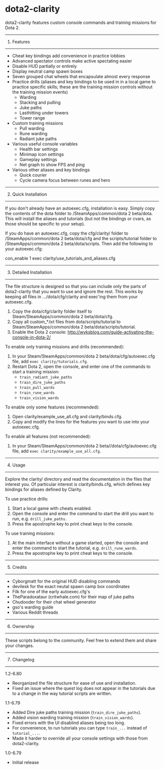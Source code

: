 dota2-clarity
=============

dota2-clarity features custom console commands and training missions for Dota 2.

---
1. Features
-----------

* Cheat key bindings add convenience in practice lobbies
* Advanced spectator controls make active spectating easier
* Disable HUD partially or entirely
* Display neutral camp spawn boxes
* Seven grouped chat wheels that encapsulate almost every response
* Practice drills (aliases and key bindings to be used in in a local game to
  practice specific skills; these are the training mission controls without
  the training mission events)
  - Warding
  - Stacking and pulling
  - Juke paths
  - Lasthitting under towers
  - Tower range
* Custom training missions
  - Pull warding
  - Rune warding
  - Radiant juke paths
* Various useful console variables
  - Health bar settings
  - Minimap icon settings
  - Gameplay settings
  - Net graph to show FPS and ping
* Various other aliases and key bindings
  - Quick courier
  - Cycle camera focus between runes and hero

---
2. Quick Installation
---------------------

If you don't already have an autoexec.cfg, installation is easy. Simply copy
the contents of the dota folder to <Steam>/SteamApps/common/dota 2 beta/dota.
This will install the aliases and tutorials (but not the bindings or cvars, as
those should be specific to your setup).

If you do have an autoexec.cfg, copy the cfg/clarity/ folder to
<Steam>/SteamApps/common/dota 2 beta/dota/cfg and the scripts/tutorial folder to
<Steam>/SteamApps/common/dota 2 beta/dota/scripts. Then add the following to
your autoexec.cfg:

  con_enable 1
  exec clarity/use_tutorials_and_aliases.cfg

---
3. Detailed Installation
------------------------

The file structure is designed so that you can include only the parts of
dota2-clarity that you want to use and ignore the rest. This works by keeping
all files in .../dota/cfg/clarity and exec'ing them from your autoexec.cfg.

1. Copy the dota/cfg/clarity folder itself to
   Steam/SteamApps/common/dota 2 beta/dota/cfg.
2. Copy all custom_*.txt files from dota/scripts/tutorial to
   Steam/SteamApps/common/dota 2 beta/dota/scripts/tutorial.
3. Enable the Dota 2 console:
   http://wyksblog.com/guide-activating-the-console-in-dota-2/

To enable only training missions and drills (recommended):

1. In your Steam/SteamApps/common/dota 2 beta/dota/cfg/autoexec.cfg file,
   add `exec clarity/tutorials.cfg`.
2. Restart Dota 2, open the console, and enter one of the commands to start
   a training mission:
   * `train_radiant_juke_paths`
   * `train_dire_juke_paths`
   * `train_pull_wards`
   * `train_rune_wards`
   * `train_vision_wards`

To enable only some features (recommended):

1. Open clarity/example_use_all.cfg and clarity/binds.cfg.
2. Copy and modify the lines for the features you want to use into your
   autoexec.cfg.

To enable all features (not recommended):

1. In your Steam/SteamApps/common/dota 2 beta//dota/cfg/autoexec.cfg file,
   add `exec clarity/example_use_all.cfg`.

---
4. Usage
--------

Explore the clarity/ directory and read the documentation in the files that
interest you. Of particular interest is clarity/binds.cfg, which defines
key bindings for aliases defined by Clarity.

To use practice drills:

1. Start a local game with cheats enabled.
2. Open the console and enter the command to start the drill you want to run,
   e.g. `drill_juke_paths`.
3. Press the apostrophe key to print cheat keys to the console.

To use training missions:

1. At the main interface without a game started, open the console and enter the
   command to start the tutorial, e.g. `drill_rune_wards`.
2. Press the apostrophe key to print cheat keys to the console.

---
5. Credits
----------

* Cyborgmatt for the original HUD disabling commands
* devilesk for the exact neutal spawn camp box coordinates
* Filk for one of the early autoexec.cfg's
* TheParadoxataur (critwhale.com) for their map of juke paths
* Chudooder for their chat wheel generator
* gso's warding guide
* Various Reddit threads    

---
6. Ownership
------------

These scripts belong to the community. Feel free to extend them and share
your changes.

---
7. Changelog
------------

1.2-6.80

* Reorganized the file structure for ease of use and installation.
* Fixed an issue where the quest log does not appear in the tutorials due
  to a change in the way tutorial scripts are written.

1.1-6.79

* Added Dire juke paths training mission (`train_dire_juke_paths`).
* Added vision warding training mission (`train_vision_wards`).
* Fixed errors with the UI disablind aliases being too long.
* For convenience, to run tutorials you can type `train_...`
  instead of `tutorial_...`.
* Made it harder to override all your console settings with those from
  dota2-clarity.

1.0-6.79

* Initial release
